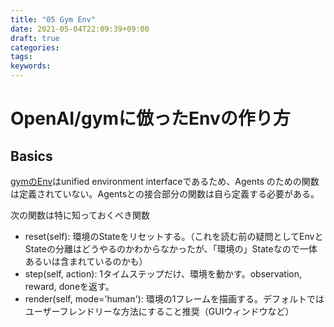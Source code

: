 ```yaml
---
title: "05 Gym Env"
date: 2021-05-04T22:09:39+09:00
draft: true
categories:
tags:
keywords:
---
```


# OpenAI/gymに倣ったEnvの作り方

## Basics

[gymのEnv](https://github.com/openai/gym)はunified environment interfaceであるため、Agents のための関数は定義されていない。Agentsとの接合部分の関数は自ら定義する必要がある。

次の関数は特に知っておくべき関数

- reset(self): 環境のStateをリセットする。（これを読む前の疑問としてEnvとStateの分離はどうやるのかわからなかったが、「環境の」Stateなので一体あるいは含まれているのかも）
- step(self, action): 1タイムステップだけ、環境を動かす。observation, reward, doneを返す。
- render(self, mode='human'): 環境の1フレームを描画する。デフォルトではユーザーフレンドリーな方法にすること推奨（GUIウィンドウなど）

